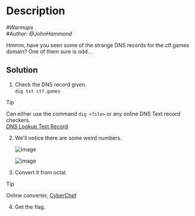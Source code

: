# Description

_#Warmups_<br>
_#Author: @JohnHammond_<br>

Hmmm, have you seen some of the strange DNS records for the ctf.games domain? One of them sure is odd... 

## Solution

1. Check the DNS record given.<br>
   `dig txt ctf.games`

> [!TIP]
> Can either use the command `dig <file>` or any online DNS Text record checkers.<br>
> [DNS Lookup Text Record](https://mxtoolbox.com/txtlookup.aspx)

2. We'll notice there are some weird numbers.<br>

   ![image](https://github.com/user-attachments/assets/9d434471-c952-4a05-af42-d3c52fe13246)

   ![image](https://github.com/user-attachments/assets/593eb85a-e232-44b0-9830-b1f1278d7292)

3. Convert it from octal.

> [!TIP]
> Online converter, [CyberChef](https://gchq.github.io/CyberChef/)

4. Get the flag.
